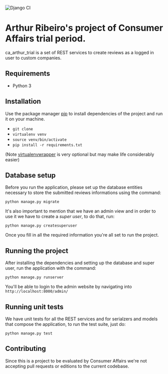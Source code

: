 ![Django CI](https://github.com/arthurdsribeiro/ca_arthur_trial/workflows/Django%20CI/badge.svg)

# Arthur Ribeiro's project of Consumer Affairs trial period.

ca_arthur_trial is a set of REST services to create reviews as a logged in user to custom companies.

## Requirements

- Python 3

## Installation

Use the package manager [pip](https://pip.pypa.io/en/stable/) to install dependencies
of the project and run it on your machine.

- `git clone`
- `virtualenv venv`
- `source venv/bin/activate`
- `pip install -r requirements.txt`

(Note [virtualenvwrapper](http://virtualenvwrapper.readthedocs.io/en/latest/) is very optional but may make life considerably easier)

## Database setup

Before you run the application, please set up the database entities necessary to store the submitted reviews informations using the command:

`python manage.py migrate`

It's also important to mention that we have an admin view and in order to use it we have to create a *super user*, to do that, run:

`python manage.py createsuperuser`

Once you fill in all the required information you're all set to run the project.

## Running the project

After installing the dependencies and setting up the database and super user, run the application with the command:

`python manage.py runserver`

You'll be able to login to the admin website by navigating into `http://localhost:8000/admin/`

## Running unit tests

We have unit tests for all the REST services and for serialzers and models that compose the application, to run the test suite, just do:

`python manage.py test`

## Contributing

Since this is a project to be evaluated by Consumer Affairs we're not accepting pull requests or editions to the current codebase.



